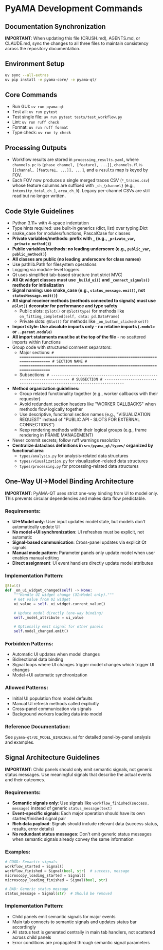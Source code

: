 # PyAMA Development Commands

## Documentation Synchronization
**IMPORTANT**: When updating this file (CRUSH.md), AGENTS.md, or CLAUDE.md, sync the changes to all three files to maintain consistency across the repository documentation.

## Environment Setup
```bash
uv sync --all-extras
uv pip install -e pyama-core/ -e pyama-qt/
```

## Core Commands
- Run GUI: `uv run pyama-qt`
- Test all: `uv run pytest`
- Test single file: `uv run pytest tests/test_workflow.py`
- Lint: `uv run ruff check`
- Format: `uv run ruff format`
- Type check: `uv run ty check`

## Processing Outputs
- Workflow results are stored in `processing_results.yaml`, where `channels.pc` is `[phase_channel, [feature1, ...]]`, `channels.fl` is `[[channel, [feature1, ...]], ...]`, and a `results` map is keyed by FOV.
- Each FOV now produces a single merged traces CSV (`*_traces.csv`) whose feature columns are suffixed with `_ch_{channel}` (e.g., `intensity_total_ch_1`, `area_ch_0`). Legacy per-channel CSVs are still read but no longer written.

## Code Style Guidelines
- Python 3.11+ with 4-space indentation
- Type hints required: use built-in generics (dict, list) over typing.Dict
- snake_case for modules/functions, PascalCase for classes
- **Private variables/methods: prefix with `_` (e.g., `_private_var`, `_private_method()`)**
- **Public variables/methods: no leading underscore (e.g., `public_var`, `public_method()`)**
- **All classes are public (no leading underscore for class names)**
- Use pathlib.Path for filesystem operations
- Logging via module-level loggers
- Qt uses simplified tab-based structure (not strict MVC)
- **All Qt widget classes must use `_build_ui()` and `_connect_signals()` methods for initialization**
- **Signal naming: use snake_case (e.g., `status_message.emit()`, not `statusMessage.emit()`)**
- **All signal receiver methods (methods connected to signals) must use `@Slot()` decorator for performance and type safety**
  - Public slots: `@Slot()` or `@Slot(type)` for methods like `on_fitting_completed(self, data: pd.DataFrame)`
  - Private slots: `@Slot()` for methods like `_on_button_clicked(self)`
- **Import style: Use absolute imports only - no relative imports (`.module` or `..parent.module`**)
- **All import statements must be at the top of the file** - no scattered imports within functions
- Group code with structured comment separators:
  - Major sections: `# ============================================================================= # SECTION NAME # =============================================================================`
  - Subsections: `# ------------------------------------------------------------------------ # SUBSECTION # ------------------------------------------------------------------------`
- **Method organization guidelines:**
  - Group related functionality together (e.g., worker callbacks with their requester)
  - Avoid redundant section headers like "WORKER CALLBACKS" when methods flow logically together
  - Use descriptive, functional section names (e.g., "VISUALIZATION REQUEST" instead of "PUBLIC API - SLOTS FOR EXTERNAL CONNECTIONS")
  - Keep rendering methods within their logical groups (e.g., frame rendering in FRAME MANAGEMENT)
- Never commit secrets; follow ruff warnings resolution
- **Centralize dataclass definitions in `src/pyama_qt/types/` organized by functional area**
  - `types/analysis.py` for analysis-related data structures
  - `types/visualization.py` for visualization-related data structures  
  - `types/processing.py` for processing-related data structures

## One-Way UI→Model Binding Architecture
**IMPORTANT**: PyAMA-QT uses strict one-way binding from UI to model only. This prevents circular dependencies and makes data flow predictable.

### Requirements:
- **UI→Model only**: User input updates model state, but models don't automatically update UI
- **No model→UI synchronization**: UI refreshes must be explicit, not automatic
- **Signal-based communication**: Cross-panel updates via explicit Qt signals
- **Manual mode pattern**: Parameter panels only update model when user enables manual editing
- **Direct assignment**: UI event handlers directly update model attributes

### Implementation Pattern:
```python
@Slot()
def _on_ui_widget_changed(self) -> None:
    """Handle UI widget change (UI→Model only)."""
    # Get value from UI widget
    ui_value = self._ui_widget.current_value()
    
    # Update model directly (one-way binding)
    self._model_attribute = ui_value
    
    # Optionally emit signal for other panels
    self.model_changed.emit()
```

### Forbidden Patterns:
- Automatic UI updates when model changes
- Bidirectional data binding
- Signal loops where UI changes trigger model changes which trigger UI changes
- Model→UI automatic synchronization

### Allowed Patterns:
- Initial UI population from model defaults
- Manual UI refresh methods called explicitly
- Cross-panel communication via signals
- Background workers loading data into model

### Reference Documentation:
See `pyama-qt/UI_MODEL_BINDINGS.md` for detailed panel-by-panel analysis and examples.

## Signal Architecture Guidelines
**IMPORTANT**: Child panels should only emit semantic signals, not generic status messages. Use meaningful signals that describe the actual events and their outcomes.

### Requirements:
- **Semantic signals only**: Use signals like `workflow_finished(success, message)` instead of generic `status_message(text)`
- **Event-specific signals**: Each major operation should have its own started/finished signal pair
- **Rich data payload**: Signals should include relevant data (success status, results, error details)
- **No redundant status messages**: Don't emit generic status messages when semantic signals already convey the same information

### Examples:
```python
# GOOD: Semantic signals
workflow_started = Signal()
workflow_finished = Signal(bool, str)  # success, message
microscopy_loading_started = Signal()
microscopy_loading_finished = Signal(bool, str)

# BAD: Generic status message
status_message = Signal(str)  # Should be removed
```

### Implementation Pattern:
- Child panels emit semantic signals for major events
- Main tab connects to semantic signals and updates status bar accordingly
- All status text is generated centrally in main tab handlers, not scattered across child panels
- Error conditions are propagated through semantic signal parameters

